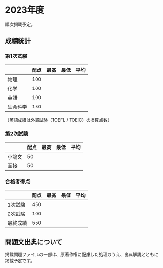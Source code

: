 # 2023年度
順次掲載予定。

## 成績統計

### 第1次試験

|          | 配点 | 最高 | 最低 | 平均  |
| -------- | ---- | ---- | ---- | ----- |
| 物理     | 100  |    |     |    |
| 化学     | 100  |    |     |    |
| 英語     | 100  |    |     |    |
| 生命科学 | 150  |     |     |    |

（英語成績は外部試験（TOEFL / TOEIC）の換算点数）

### 第2次試験

|        | 配点 | 最高 | 最低 | 平均  |
| ------ | ---- | ---- | ---- | ----- |
| 小論文 | 50   |    |    |     |
| 面接   | 50   |    |    |     |

### 合格者得点

|          | 配点 | 最高  | 最低  | 平均   |
| -------- | ---- | ----- | ----- | ------ |
| 1次試験  | 450  |      |       |       |
| 2次試験  | 100  |      |       |       |
| 最終成績 | 550  |      |       |       |

## 問題文出典について
掲載問題ファイルの一部は、原著作権に配慮した処理のうえ、出典解説とともに掲載予定です。
